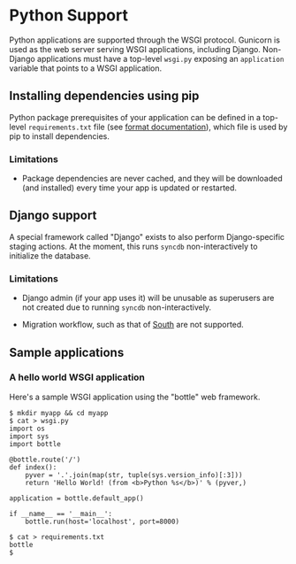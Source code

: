 # Python Support

Python applications are supported through the WSGI protocol. Gunicorn is used as
the web server serving WSGI applications, including Django. Non-Django
applications must have a top-level ``wsgi.py`` exposing an ``application``
variable that points to a WSGI application.

## Installing dependencies using pip

Python package prerequisites of your application can be defined in a top-level
``requirements.txt`` file (see [format
documentation](http://www.pip-installer.org/en/latest/requirement-format.html)),
which file is used by pip to install dependencies.

### Limitations

* Package dependencies are never cached, and they will be downloaded (and
  installed) every time your app is updated or restarted.

## Django support

A special framework called "Django" exists to also perform Django-specific
staging actions. At the moment, this runs `syncdb` non-interactively to
initialize the database.

### Limitations

* Django admin (if your app uses it) will be unusable as superusers are not
  created due to running `syncdb` non-interactively.

* Migration workflow, such as that of [South](http://south.aeracode.org/) are
  not supported.

## Sample applications

### A hello world WSGI application

Here's a sample WSGI application using the "bottle" web framework.

    $ mkdir myapp && cd myapp
    $ cat > wsgi.py
    import os
    import sys
    import bottle

    @bottle.route('/')
    def index():
        pyver = '.'.join(map(str, tuple(sys.version_info)[:3]))
        return 'Hello World! (from <b>Python %s</b>)' % (pyver,)

    application = bottle.default_app()

    if __name__ == '__main__':
        bottle.run(host='localhost', port=8000)

    $ cat > requirements.txt
    bottle
    $
